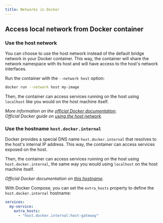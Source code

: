 ```yaml
---
title: Networks in Docker
---
```


## Access local network from Docker container

### Use the host network

You can choose to use the host network instead of the default bridge network in your Docker container.
This way, the container will share the network namespace with its host and will have access to the host's network interfaces.

Run the container with the `--network host` option:

```bash
docker run --network host my-image
```

Then, the container can access services running on the host using `localhost` like you would on the host machine itself.

_More information on the [official Docker documentation](https://docs.docker.com/network/host/)._  
_Official Docker guide on [using the host network](https://docs.docker.com/engine/network/tutorials/host/)._

### Use the hostname `host.docker.internal`

Docker provides a special DNS name `host.docker.internal` that resolves to the host's internal IP address. This way, the container can access services exposed on the host.

Then, the container can access services running on the host using `host.docker.internal`, the same way you would using `localhost` on the host machine itself.

_Official Docker documentation on [this hostname](https://docs.docker.com/desktop/networking/#i-want-to-connect-from-a-container-to-a-service-on-the-host)._

With Docker Compose, you can set the `extra_hosts` property to define the `host.docker.internal` hostname:

```yaml
services:
  my-service:
    extra_hosts:
      - "host.docker.internal:host-gateway"
```
